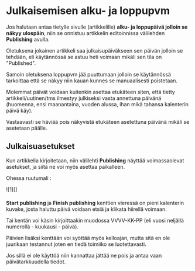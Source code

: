 # Julkaisemisen alku- ja loppupvm


Jos halutaan antaa tietylle sivulle (artikkelille) __alku- ja loppupäivä jolloin se näkyy ulospäin__,
niin se onnistuu artikkelin editoinnissa välilehden __Publishing__ avulla.

Oletuksena jokainen artikkeli saa julkaisupäiväkseen sen päivän jolloin se tehdään,
eli käytännössä se astuu heti voimaan mikäli sen tila on "Published".

Samoin oletuksena loppupvm jää puuttumaan jolloin se käytännössä tarkoittaa että se näkyy
niin kauan kunnes se manuaalisesti poistetaan.

Molemmat päivät voidaan kuitenkin asettaa etukäteen siten, että tietty artikkeli/uutinen/tms ilmestyy
julkiseksi vasta annettuna päivänä (huomenna, ensi maanantaina, vuoden alussa, ihan mikä tahansa kalenterin päivä käy).

Vastaavasti se häviää pois näkyvistä etukäteen asetettuna päivänä mikäli se asetetaan päälle.


## Julkaisuasetukset

Kun artikkelia kirjoitetaan, niin välilehti __Publishing__ näyttää voimassaolevat asetukset, ja siitä ne voi myös
asettaa paikalleen.

Ohessa ruutumali :

<figure class="fig-n border" style="margin:0 0 20px 0">
![1][]
<figcaption></figcaption>
</figure>


__Start publishing__ ja __Finish publishing__ kenttien vieressä on pieni kalenterin kuvake,
josta haluttu päivä voidaan etsiä ja klikata hiirellä voimaan.

Tai kentän voi käsin kirjoittaakin muodossa VVVV-KK-PP (eli vuosi neljällä numerollä - kuukausi - päivä).

Päivien lisäksi kenttään voi syöttää myös kelloajan, mutta sitä en ole juurikaan testannut
joten en tiedä toimiiko se luotettavasti.

Jos sillä ei ole käyttöä niin kannattaa jättää ne pois ja antaa vaan päivätarkkuudella tiedot.



[1]: kuvat/kuva119.png "Ruutumalli julkaisuasetuksista"
